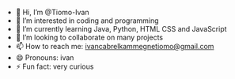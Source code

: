 - 👋 Hi, I’m @Tiomo-Ivan
- 👀 I’m interested in coding and programming 
- 🌱 I’m currently learning Java, Python, HTML CSS and JavaScript 
- 💞️ I’m looking to collaborate on many projects
- 📫 How to reach me: ivancabrelkammegnetiomo@gmail.com
- 😄 Pronouns: ivan
- ⚡ Fun fact: very curious 

<!---
Tiomo-Ivan/Tiomo-Ivan is a ✨ special ✨ repository because its `README.md` (this file) appears on your GitHub profile.
You can click the Preview link to take a look at your changes.
--->

